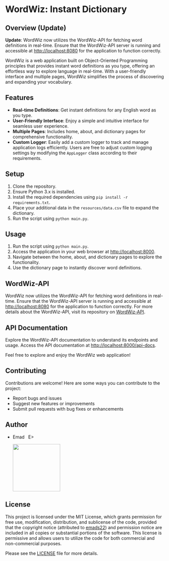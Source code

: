 # WordWiz: Instant Dictionary

## Overview (Update)
**Update**: WordWiz now utilizes the WordWiz-API for fetching word definitions in real-time. Ensure that the WordWiz-API server is running and accessible at [http://localhost:8080](http://localhost:8080) for the application to function correctly.

WordWiz is a web application built on Object-Oriented Programming principles that provides instant word definitions as you type, offering an effortless way to explore language in real-time. With a user-friendly interface and multiple pages, WordWiz simplifies the process of discovering and expanding your vocabulary.

## Features
- **Real-time Definitions**: Get instant definitions for any English word as you type.
- **User-Friendly Interface**: Enjoy a simple and intuitive interface for seamless user experience.
- **Multiple Pages**: Includes home, about, and dictionary pages for comprehensive functionality.
- **Custom Logger**: Easily add a custom logger to track and manage application logs efficiently. Users are free to adjust custom logging settings by modifying the `AppLogger` class according to their requirements.

## Setup
1. Clone the repository.
2. Ensure Python 3.x is installed.
3. Install the required dependencies using `pip install -r requirements.txt`.
4. Place your additional data in the `resources/data.csv` file to expand the dictionary.
5. Run the script using `python main.py`.

## Usage
1. Run the script using `python main.py`.
2. Access the application in your web browser at [http://localhost:8000](http://localhost:8000).
3. Navigate between the home, about, and dictionary pages to explore the functionality.
4. Use the dictionary page to instantly discover word definitions.

## WordWiz-API
WordWiz now utilizes the WordWiz-API for fetching word definitions in real-time. Ensure that the WordWiz-API server is running and accessible at [http://localhost:8080](http://localhost:8080) for the application to function correctly. For more details about the WordWiz-API, visit its repository on [WordWiz-API](https://github.com/emads22/WordWiz-API.git).

## API Documentation
Explore the WordWiz-API documentation to understand its endpoints and usage. Access the API documentation at [http://localhost:8000/api-docs](http://localhost:8000/api-docs).

Feel free to explore and enjoy the WordWiz web application!

## Contributing
Contributions are welcome! Here are some ways you can contribute to the project:
- Report bugs and issues
- Suggest new features or improvements
- Submit pull requests with bug fixes or enhancements

## Author
- Emad &nbsp; E>
  
  [<img src="https://img.shields.io/badge/GitHub-Profile-blue?logo=github" width="150">](https://github.com/emads22)

## License
This project is licensed under the MIT License, which grants permission for free use, modification, distribution, and sublicense of the code, provided that the copyright notice (attributed to [emads22](https://github.com/emads22)) and permission notice are included in all copies or substantial portions of the software. This license is permissive and allows users to utilize the code for both commercial and non-commercial purposes.

Please see the [LICENSE](LICENSE) file for more details.